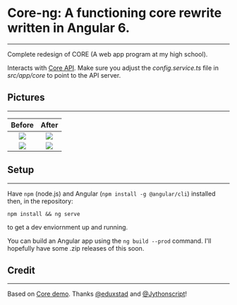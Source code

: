 # Core-ng: A functioning core rewrite written in Angular 6.
---
Complete redesign of CORE (A web app program at my high school). 

Interacts with [Core API](https://github.com/ephs/coreAPI). Make sure you adjust the *config.service.ts* file in *src/app/core* to point to the API server.

## Pictures
---
Before             |  After
:-------------------------:|:-------------------------:
![](https://i.imgur.com/aOg2M2w.png)  |  ![](https://i.imgur.com/FQkHJfm.png)
![](https://i.imgur.com/ReFDVey.png)  |  ![](https://i.imgur.com/uvfFm6l.png)

## Setup
---
Have `npm` (node.js) and Angular (`npm install -g @angular/cli`) installed then, in the repository:

`npm install && ng serve`

to get a dev enviornment up and running. 

You can build an Angular app using the `ng build --prod` command. I'll hopefully have some .zip releases of this soon.

## Credit
---

Based on [Core demo](https://github.com/ephs/core). Thanks [@eduxstad](https://github.com/eduxstad) and [@Jythonscript](https://github.com/Jythonscript)!
